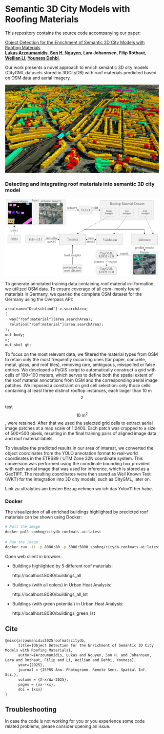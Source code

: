 # Semantic 3D City Models with Roofing Materials

This repository contains the source code accompanying our paper:

[Object Detection for the Enrichment of Semantic 3D City Models with Roofing Materials]() </br>
[**Lukas Arzoumanidis**](https://github.com/luarzou),
[**Son H. Nguyen**](https://github.com/Son-HNguyen),
**Lara Johannsen**,
**Filip Rothaut**,
[**Weilian Li**](https://vgewilliam.github.io/),
[**Youness Dehbi**](https://www.hcu-hamburg.de/en/youness-dehbi), 

Our work presents a novel approach to enrich semantic 3D city models (CityGML datasets stored in 3DCityDB) with roof materials predicted based on OSM data and aerial imagery.

![Buildings_Highlighted_Big_6.png](images/Buildings_Highlighted_Big_6.png)

### Detecting and integrating roof materials into semantic 3D city model

![pipeline.png](images/pipeline.png)

To generate annotated training data containing roof material in-
formation, we utilized OSM data. To ensure coverage of all com-
monly found materials in Germany, we queried the complete
OSM dataset for the Germany using the Overpass API: 

```xml
area[name="Deutschland"]->.searchArea;
(
  way["roof:material"](area.searchArea);
  relation["roof:material"](area.searchArea);
);
out body;
>;
out skel qt;
```

To focus on the most relevant data, we filtered the material types from OSM to retain only the most frequently occurring ones (tar paper, concrete, metal, glass, and roof tiles), removing rare, ambiguous, misspelled or false entries. We developed a PyGIS script to automatically construct a grid with cells of 100×100 meters, which serves to define both the spatial extent of the roof material annotations from OSM and the corresponding aerial image patches. We imposed a constraint on grid cell selection: only those cells containing at least three distinct rooftop instances, each larger than 10 m$$^{2}$$ test $$\SI{10}{\metre\squared}$$, were retained. After that we used the selected grid cells to extract aerial image patches at a map scale of 1:2400. Each patch was cropped to a size of 500×500 pixels, resulting in the final training pairs of aligned image data and roof material labels.





To visualize the predicted results in our area of interest, we converted the object coordinates from the YOLO annotation format to real-world coordinates in the ETRS89 / UTM Zone 32N coordinate system. This conversion was performed using the coordinate bounding box provided with each aerial image that was used for inference, which is stored as a GeoTIFF. The resulting coordinates were then saved as Well Known Text (WKT) for the integration into 3D city models, such as CityGML, later on.


Link zu ultralytics am besten
Bezug nehmen wo ich das Yolov11 her habe.

### Docker 

The visualization of all enriched buildings highlighted by predicted roof materials can be shown using Docker:

```bash
# Pull the image
docker pull sonhng/citydb-roofmats-ai:latest

# Run the image
docker run -it -p 8080:80 -p 5000:5000 sonhng/citydb-roofmats-ai:latest
```

Open web client in browser:

+ Buildings highlighted by 5 different roof materials:

  http://localhost:8080/buildings_all

+ Buildings (with all colors) in Urban Heat Analysis:

  http://localhost:8080/buildings_all_lst

+ Buildings (with green potential) in Urban Heat Analysis:

  http://localhost:8080/buildings_green_lst


## Cite

<pre><code>@misc{arzoumanidis2025roofmatscitydb,
      title={Object Detection for the Enrichment of Semantic 3D City Models with Roofing Materials},
      author={Arzoumanidis, Lukas and Nguyen, Son H. and Johannsen, Lara and Rothaut, Filip and Li, Weilian and Dehbi, Youness},
      year={2025},
      journal = {ISPRS Ann. Photogramm. Remote Sens. Spatial Inf. Sci.},
      volume = {X-x/Wx-2025},
      pages = {xx--xx},
      doi = {xxx}
}</code></pre>

## Troubleshooting

In case the code is not working for you or you experience some code related problems, please consider opening an issue.